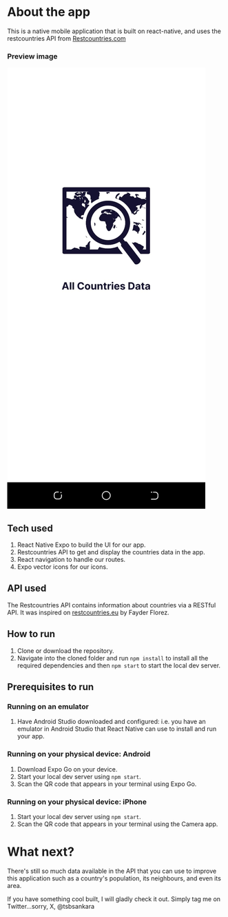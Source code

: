 # About the app

This is a native mobile application that is built on react-native, and uses the restcountries API from [Restcountries.com](https://restcountries.com)

### Preview image

![preview image](./preview.jpeg)

## Tech used

1. React Native Expo to build the UI for our app.
2. Restcountries API to get and display the countries data in the app.
3. React navigation to handle our routes.
4. Expo vector icons for our icons.

## API used

The Restcountries API contains information about countries via a RESTful API. It was inspired on [restcountries.eu](https://restcountries.eu) by Fayder Florez.

## How to run

1. Clone or download the repository.
2. Navigate into the cloned folder and run `npm install` to install all the required dependencies and then `npm start` to start the local dev server.

## Prerequisites to run

### Running on an emulator

1. Have Android Studio downloaded and configured: i.e. you have an emulator in Android Studio that React Native can use to install and run your app.

### Running on your physical device: Android

1. Download Expo Go on your device.
2. Start your local dev server using `npm start`.
3. Scan the QR code that appears in your terminal using Expo Go.

### Running on your physical device: iPhone

1. Start your local dev server using `npm start`.
2. Scan the QR code that appears in your terminal using the Camera app.

# What next?

There's still so much data available in the API that you can use to improve this application such as a country's population, its neighbours, and even its area.

If you have something cool built, I will gladly check it out. Simply tag me on Twitter...sorry, X, @tsbsankara
